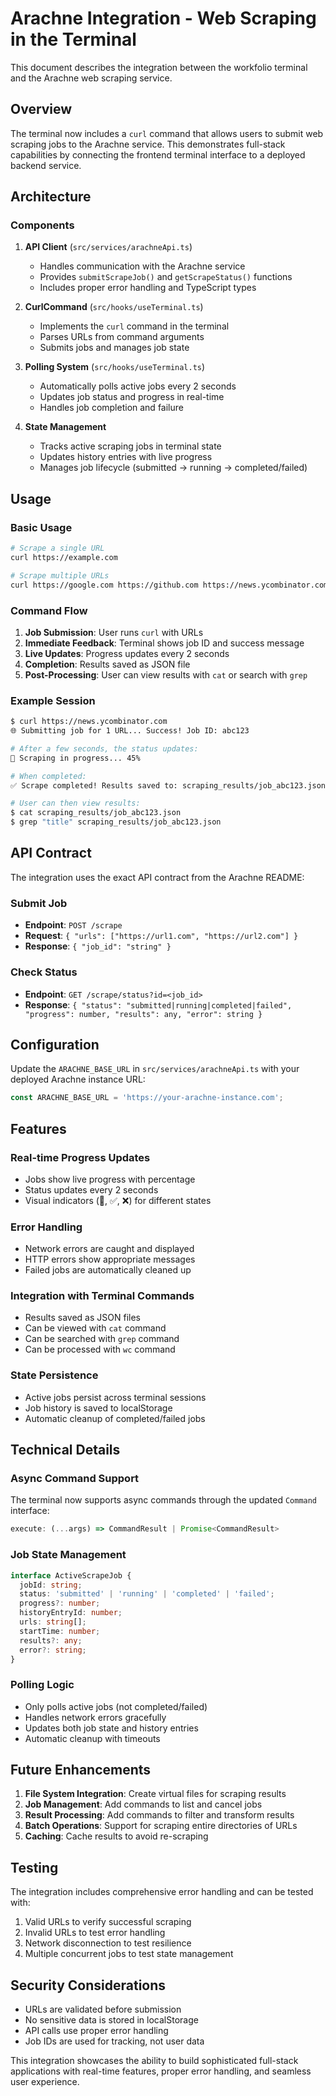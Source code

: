 # Arachne Integration - Web Scraping in the Terminal

This document describes the integration between the workfolio terminal and the Arachne web scraping service.

## Overview

The terminal now includes a `curl` command that allows users to submit web scraping jobs to the Arachne service. This demonstrates full-stack capabilities by connecting the frontend terminal interface to a deployed backend service.

## Architecture

### Components

1. **API Client** (`src/services/arachneApi.ts`)
   - Handles communication with the Arachne service
   - Provides `submitScrapeJob()` and `getScrapeStatus()` functions
   - Includes proper error handling and TypeScript types

2. **CurlCommand** (`src/hooks/useTerminal.ts`)
   - Implements the `curl` command in the terminal
   - Parses URLs from command arguments
   - Submits jobs and manages job state

3. **Polling System** (`src/hooks/useTerminal.ts`)
   - Automatically polls active jobs every 2 seconds
   - Updates job status and progress in real-time
   - Handles job completion and failure

4. **State Management**
   - Tracks active scraping jobs in terminal state
   - Updates history entries with live progress
   - Manages job lifecycle (submitted → running → completed/failed)

## Usage

### Basic Usage

```bash
# Scrape a single URL
curl https://example.com

# Scrape multiple URLs
curl https://google.com https://github.com https://news.ycombinator.com
```

### Command Flow

1. **Job Submission**: User runs `curl` with URLs
2. **Immediate Feedback**: Terminal shows job ID and success message
3. **Live Updates**: Progress updates every 2 seconds
4. **Completion**: Results saved as JSON file
5. **Post-Processing**: User can view results with `cat` or search with `grep`

### Example Session

```bash
$ curl https://news.ycombinator.com
🌐 Submitting job for 1 URL... Success! Job ID: abc123

# After a few seconds, the status updates:
🔄 Scraping in progress... 45%

# When completed:
✅ Scrape completed! Results saved to: scraping_results/job_abc123.json

# User can then view results:
$ cat scraping_results/job_abc123.json
$ grep "title" scraping_results/job_abc123.json
```

## API Contract

The integration uses the exact API contract from the Arachne README:

### Submit Job
- **Endpoint**: `POST /scrape`
- **Request**: `{ "urls": ["https://url1.com", "https://url2.com"] }`
- **Response**: `{ "job_id": "string" }`

### Check Status
- **Endpoint**: `GET /scrape/status?id=<job_id>`
- **Response**: `{ "status": "submitted|running|completed|failed", "progress": number, "results": any, "error": string }`

## Configuration

Update the `ARACHNE_BASE_URL` in `src/services/arachneApi.ts` with your deployed Arachne instance URL:

```typescript
const ARACHNE_BASE_URL = 'https://your-arachne-instance.com';
```

## Features

### Real-time Progress Updates
- Jobs show live progress with percentage
- Status updates every 2 seconds
- Visual indicators (🔄, ✅, ❌) for different states

### Error Handling
- Network errors are caught and displayed
- HTTP errors show appropriate messages
- Failed jobs are automatically cleaned up

### Integration with Terminal Commands
- Results saved as JSON files
- Can be viewed with `cat` command
- Can be searched with `grep` command
- Can be processed with `wc` command

### State Persistence
- Active jobs persist across terminal sessions
- Job history is saved to localStorage
- Automatic cleanup of completed/failed jobs

## Technical Details

### Async Command Support
The terminal now supports async commands through the updated `Command` interface:

```typescript
execute: (...args) => CommandResult | Promise<CommandResult>
```

### Job State Management
```typescript
interface ActiveScrapeJob {
  jobId: string;
  status: 'submitted' | 'running' | 'completed' | 'failed';
  progress?: number;
  historyEntryId: number;
  urls: string[];
  startTime: number;
  results?: any;
  error?: string;
}
```

### Polling Logic
- Only polls active jobs (not completed/failed)
- Handles network errors gracefully
- Updates both job state and history entries
- Automatic cleanup with timeouts

## Future Enhancements

1. **File System Integration**: Create virtual files for scraping results
2. **Job Management**: Add commands to list and cancel jobs
3. **Result Processing**: Add commands to filter and transform results
4. **Batch Operations**: Support for scraping entire directories of URLs
5. **Caching**: Cache results to avoid re-scraping

## Testing

The integration includes comprehensive error handling and can be tested with:

1. Valid URLs to verify successful scraping
2. Invalid URLs to test error handling
3. Network disconnection to test resilience
4. Multiple concurrent jobs to test state management

## Security Considerations

- URLs are validated before submission
- No sensitive data is stored in localStorage
- API calls use proper error handling
- Job IDs are used for tracking, not user data

This integration showcases the ability to build sophisticated full-stack applications with real-time features, proper error handling, and seamless user experience. 